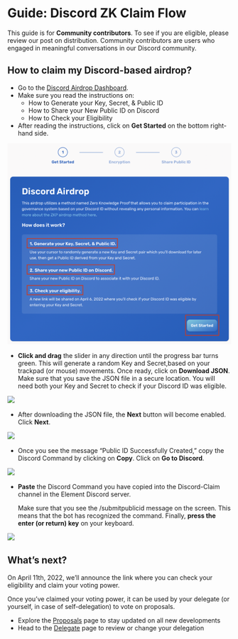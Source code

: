 # Guide: Discord ZK Claim Flow

This guide is for **Community contributors**. To see if you are eligible, please review our post on distribution. Community contributors are users who engaged in meaningful conversations in our Discord community.

## How to claim my Discord-based airdrop?

* Go to the [Discord Airdrop Dashboard](https://gov.element.fi/zk/discord/).
* Make sure you read the instructions on:
    * How to Generate your Key, Secret, & Public ID
    * How to Share your New Public ID on Discord
    * How to Check your Eligibility
* After reading the instructions, click on **Get Started** on the bottom right-hand side.

![](<../../.gitbook/assets/Screen Shot 2022-04-01 at 08.30.42.png>)

* **Click and drag** the slider in any direction until the progress bar turns green. This will generate a random Key and Secret,based on your trackpad (or mouse) movements. Once ready, click on **Download JSON**. Make sure that you save the JSON file in a secure location. You will need both your Key and Secret to check if your Discord ID was eligible.

![](../../.gitbook/assets/guides/discord\_2.jpeg)

* After downloading the JSON file, the **Next** button will become enabled. Click **Next**.

![](../../.gitbook/assets/guides/discord\_3.jpeg)

* Once you see the message “Public ID Successfully Created,” copy the Discord Command by clicking on **Copy**. Click on **Go to Discord**.

![](../../.gitbook/assets/guides/discord\_4.jpeg)

* **Paste** the Discord Command you have copied into the Discord-Claim channel in the Element Discord server.

    Make sure that you see the /submitpublicid message on the screen. This means that the bot has recognized the command. Finally, **press the enter (or return) key** on your keyboard.

![](../../.gitbook/assets/guides/discord\_5.jpeg)

## What’s next?

On April 11th, 2022, we’ll announce the link where you can check your eligibility and claim your voting power.

Once you’ve claimed your voting power, it can be used by your delegate (or yourself, in case of self-delegation) to vote on proposals.

* Explore the [Proposals](https://gov.element.fi/proposals) page to stay updated on all new developments
* Head to the [Delegate](https://gov.element.fi/delegate) page to review or change your delegation
